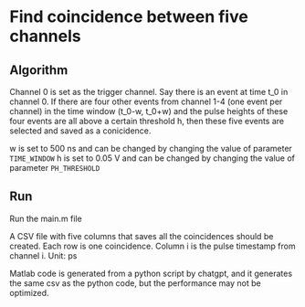 # Find coincidence between five channels

## Algorithm

Channel 0 is set as the trigger channel. Say there is an event at time t_0 in channel 0. If there are four other events from channel 1-4 (one event per channel) in the time window (t_0-w, t_0+w) and the pulse heights of these four events are all above a certain threshold h, then these five events are selected and saved as a conicidence.

w is set to 500 ns and can be changed by changing the value of parameter `TIME_WINDOW` 
h is set to 0.05 V and can be changed by changing the value of parameter `PH_THRESHOLD`

## Run
Run the main.m file

A CSV file with five columns that saves all the coincidences should be created. Each row is one coincidence. Column i is the pulse timestamp from channel i. Unit: ps

Matlab code is generated from a python script by chatgpt, and it generates the same csv as the python code, but the performance may not be optimized.